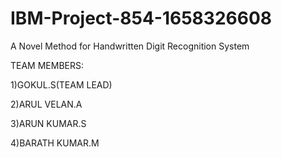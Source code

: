 # IBM-Project-854-1658326608
A Novel Method for Handwritten Digit Recognition System

TEAM MEMBERS:

1)GOKUL.S(TEAM LEAD)

2)ARUL VELAN.A

3)ARUN KUMAR.S

4)BARATH KUMAR.M
